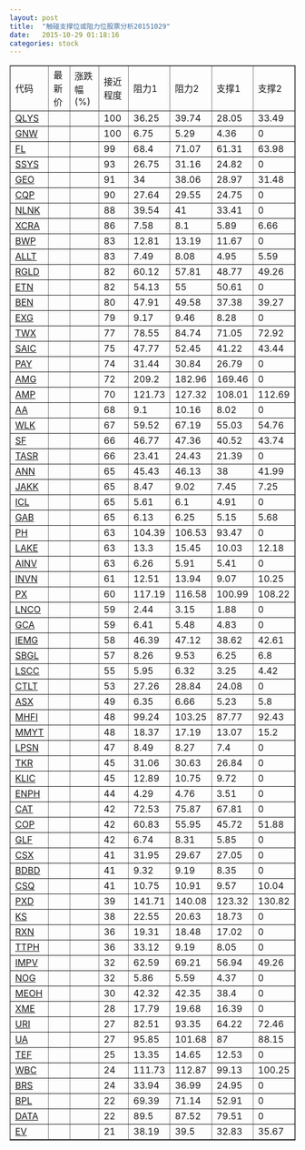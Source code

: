 ```yaml
---
layout: post
title:  "触碰支撑位或阻力位股票分析20151029"
date:   2015-10-29 01:18:16
categories: stock
---
```

<script type="text/javascript">
var stockList = []
stockList.push('gb_qlys');
stockList.push('gb_gnw');
stockList.push('gb_fl');
stockList.push('gb_ssys');
stockList.push('gb_geo');
stockList.push('gb_cqp');
stockList.push('gb_nlnk');
stockList.push('gb_xcra');
stockList.push('gb_bwp');
stockList.push('gb_allt');
stockList.push('gb_rgld');
stockList.push('gb_etn');
stockList.push('gb_ben');
stockList.push('gb_exg');
stockList.push('gb_twx');
stockList.push('gb_saic');
stockList.push('gb_pay');
stockList.push('gb_amg');
stockList.push('gb_amp');
stockList.push('gb_aa');
stockList.push('gb_wlk');
stockList.push('gb_sf');
stockList.push('gb_tasr');
stockList.push('gb_ann');
stockList.push('gb_jakk');
stockList.push('gb_icl');
stockList.push('gb_gab');
stockList.push('gb_ph');
stockList.push('gb_lake');
stockList.push('gb_ainv');
stockList.push('gb_invn');
stockList.push('gb_px');
stockList.push('gb_lnco');
stockList.push('gb_gca');
stockList.push('gb_iemg');
stockList.push('gb_sbgl');
stockList.push('gb_lscc');
stockList.push('gb_ctlt');
stockList.push('gb_asx');
stockList.push('gb_mhfi');
stockList.push('gb_mmyt');
stockList.push('gb_lpsn');
stockList.push('gb_tkr');
stockList.push('gb_klic');
stockList.push('gb_enph');
stockList.push('gb_cat');
stockList.push('gb_cop');
stockList.push('gb_glf');
stockList.push('gb_csx');
stockList.push('gb_bdbd');
stockList.push('gb_csq');
stockList.push('gb_pxd');
stockList.push('gb_ks');
stockList.push('gb_rxn');
stockList.push('gb_ttph');
stockList.push('gb_impv');
stockList.push('gb_nog');
stockList.push('gb_meoh');
stockList.push('gb_xme');
stockList.push('gb_uri');
stockList.push('gb_ua');
stockList.push('gb_tef');
stockList.push('gb_wbc');
stockList.push('gb_brs');
stockList.push('gb_bpl');
stockList.push('gb_data');
stockList.push('gb_ev');
</script>
<table border="1">
 <tr>
 <td>代码</td>
 <td>最新价</td>
 <td>涨跌幅(%)</td>
 <td>接近程度</td>
 <td>阻力1</td>
 <td>阻力2</td>
 <td>支撑1</td>
 <td>支撑2</td>
</tr>
  <tr id="qlys" class="red">
  <td><a href="http://stock.finance.sina.com.cn/usstock/quotes/QLYS.html" target="_blank">QLYS</a></td><td></td><td></td><td>100</td><td>36.25</td><td>39.74</td><td>28.05</td><td>33.49</td></tr>
  <tr id="gnw" class="red">
  <td><a href="http://stock.finance.sina.com.cn/usstock/quotes/GNW.html" target="_blank">GNW</a></td><td></td><td></td><td>100</td><td>6.75</td><td>5.29</td><td>4.36</td><td>0</td></tr>
  <tr id="fl" class="red">
  <td><a href="http://stock.finance.sina.com.cn/usstock/quotes/FL.html" target="_blank">FL</a></td><td></td><td></td><td>99</td><td>68.4</td><td>71.07</td><td>61.31</td><td>63.98</td></tr>
  <tr id="ssys" class="red">
  <td><a href="http://stock.finance.sina.com.cn/usstock/quotes/SSYS.html" target="_blank">SSYS</a></td><td></td><td></td><td>93</td><td>26.75</td><td>31.16</td><td>24.82</td><td>0</td></tr>
  <tr id="geo" class="green">
  <td><a href="http://stock.finance.sina.com.cn/usstock/quotes/GEO.html" target="_blank">GEO</a></td><td></td><td></td><td>91</td><td>34</td><td>38.06</td><td>28.97</td><td>31.48</td></tr>
  <tr id="cqp" class="red">
  <td><a href="http://stock.finance.sina.com.cn/usstock/quotes/CQP.html" target="_blank">CQP</a></td><td></td><td></td><td>90</td><td>27.64</td><td>29.55</td><td>24.75</td><td>0</td></tr>
  <tr id="nlnk" class="green">
  <td><a href="http://stock.finance.sina.com.cn/usstock/quotes/NLNK.html" target="_blank">NLNK</a></td><td></td><td></td><td>88</td><td>39.54</td><td>41</td><td>33.41</td><td>0</td></tr>
  <tr id="xcra" class="green">
  <td><a href="http://stock.finance.sina.com.cn/usstock/quotes/XCRA.html" target="_blank">XCRA</a></td><td></td><td></td><td>86</td><td>7.58</td><td>8.1</td><td>5.89</td><td>6.66</td></tr>
  <tr id="bwp" class="green">
  <td><a href="http://stock.finance.sina.com.cn/usstock/quotes/BWP.html" target="_blank">BWP</a></td><td></td><td></td><td>83</td><td>12.81</td><td>13.19</td><td>11.67</td><td>0</td></tr>
  <tr id="allt" class="green">
  <td><a href="http://stock.finance.sina.com.cn/usstock/quotes/ALLT.html" target="_blank">ALLT</a></td><td></td><td></td><td>83</td><td>7.49</td><td>8.08</td><td>4.95</td><td>5.59</td></tr>
  <tr id="rgld" class="green">
  <td><a href="http://stock.finance.sina.com.cn/usstock/quotes/RGLD.html" target="_blank">RGLD</a></td><td></td><td></td><td>82</td><td>60.12</td><td>57.81</td><td>48.77</td><td>49.26</td></tr>
  <tr id="etn" class="red">
  <td><a href="http://stock.finance.sina.com.cn/usstock/quotes/ETN.html" target="_blank">ETN</a></td><td></td><td></td><td>82</td><td>54.13</td><td>55</td><td>50.61</td><td>0</td></tr>
  <tr id="ben" class="green">
  <td><a href="http://stock.finance.sina.com.cn/usstock/quotes/BEN.html" target="_blank">BEN</a></td><td></td><td></td><td>80</td><td>47.91</td><td>49.58</td><td>37.38</td><td>39.27</td></tr>
  <tr id="exg" class="red">
  <td><a href="http://stock.finance.sina.com.cn/usstock/quotes/EXG.html" target="_blank">EXG</a></td><td></td><td></td><td>79</td><td>9.17</td><td>9.46</td><td>8.28</td><td>0</td></tr>
  <tr id="twx" class="green">
  <td><a href="http://stock.finance.sina.com.cn/usstock/quotes/TWX.html" target="_blank">TWX</a></td><td></td><td></td><td>77</td><td>78.55</td><td>84.74</td><td>71.05</td><td>72.92</td></tr>
  <tr id="saic" class="green">
  <td><a href="http://stock.finance.sina.com.cn/usstock/quotes/SAIC.html" target="_blank">SAIC</a></td><td></td><td></td><td>75</td><td>47.77</td><td>52.45</td><td>41.22</td><td>43.44</td></tr>
  <tr id="pay" class="red">
  <td><a href="http://stock.finance.sina.com.cn/usstock/quotes/PAY.html" target="_blank">PAY</a></td><td></td><td></td><td>74</td><td>31.44</td><td>30.84</td><td>26.79</td><td>0</td></tr>
  <tr id="amg" class="green">
  <td><a href="http://stock.finance.sina.com.cn/usstock/quotes/AMG.html" target="_blank">AMG</a></td><td></td><td></td><td>72</td><td>209.2</td><td>182.96</td><td>169.46</td><td>0</td></tr>
  <tr id="amp" class="green">
  <td><a href="http://stock.finance.sina.com.cn/usstock/quotes/AMP.html" target="_blank">AMP</a></td><td></td><td></td><td>70</td><td>121.73</td><td>127.32</td><td>108.01</td><td>112.69</td></tr>
  <tr id="aa" class="red">
  <td><a href="http://stock.finance.sina.com.cn/usstock/quotes/AA.html" target="_blank">AA</a></td><td></td><td></td><td>68</td><td>9.1</td><td>10.16</td><td>8.02</td><td>0</td></tr>
  <tr id="wlk" class="green">
  <td><a href="http://stock.finance.sina.com.cn/usstock/quotes/WLK.html" target="_blank">WLK</a></td><td></td><td></td><td>67</td><td>59.52</td><td>67.19</td><td>55.03</td><td>54.76</td></tr>
  <tr id="sf" class="green">
  <td><a href="http://stock.finance.sina.com.cn/usstock/quotes/SF.html" target="_blank">SF</a></td><td></td><td></td><td>66</td><td>46.77</td><td>47.36</td><td>40.52</td><td>43.74</td></tr>
  <tr id="tasr" class="green">
  <td><a href="http://stock.finance.sina.com.cn/usstock/quotes/TASR.html" target="_blank">TASR</a></td><td></td><td></td><td>66</td><td>23.41</td><td>24.43</td><td>21.39</td><td>0</td></tr>
  <tr id="ann" class="red">
  <td><a href="http://stock.finance.sina.com.cn/usstock/quotes/ANN.html" target="_blank">ANN</a></td><td></td><td></td><td>65</td><td>45.43</td><td>46.13</td><td>38</td><td>41.99</td></tr>
  <tr id="jakk" class="red">
  <td><a href="http://stock.finance.sina.com.cn/usstock/quotes/JAKK.html" target="_blank">JAKK</a></td><td></td><td></td><td>65</td><td>8.47</td><td>9.02</td><td>7.45</td><td>7.25</td></tr>
  <tr id="icl" class="red">
  <td><a href="http://stock.finance.sina.com.cn/usstock/quotes/ICL.html" target="_blank">ICL</a></td><td></td><td></td><td>65</td><td>5.61</td><td>6.1</td><td>4.91</td><td>0</td></tr>
  <tr id="gab" class="green">
  <td><a href="http://stock.finance.sina.com.cn/usstock/quotes/GAB.html" target="_blank">GAB</a></td><td></td><td></td><td>65</td><td>6.13</td><td>6.25</td><td>5.15</td><td>5.68</td></tr>
  <tr id="ph" class="red">
  <td><a href="http://stock.finance.sina.com.cn/usstock/quotes/PH.html" target="_blank">PH</a></td><td></td><td></td><td>63</td><td>104.39</td><td>106.53</td><td>93.47</td><td>0</td></tr>
  <tr id="lake" class="red">
  <td><a href="http://stock.finance.sina.com.cn/usstock/quotes/LAKE.html" target="_blank">LAKE</a></td><td></td><td></td><td>63</td><td>13.3</td><td>15.45</td><td>10.03</td><td>12.18</td></tr>
  <tr id="ainv" class="green">
  <td><a href="http://stock.finance.sina.com.cn/usstock/quotes/AINV.html" target="_blank">AINV</a></td><td></td><td></td><td>63</td><td>6.26</td><td>5.91</td><td>5.41</td><td>0</td></tr>
  <tr id="invn" class="green">
  <td><a href="http://stock.finance.sina.com.cn/usstock/quotes/INVN.html" target="_blank">INVN</a></td><td></td><td></td><td>61</td><td>12.51</td><td>13.94</td><td>9.07</td><td>10.25</td></tr>
  <tr id="px" class="green">
  <td><a href="http://stock.finance.sina.com.cn/usstock/quotes/PX.html" target="_blank">PX</a></td><td></td><td></td><td>60</td><td>117.19</td><td>116.58</td><td>100.99</td><td>108.22</td></tr>
  <tr id="lnco" class="red">
  <td><a href="http://stock.finance.sina.com.cn/usstock/quotes/LNCO.html" target="_blank">LNCO</a></td><td></td><td></td><td>59</td><td>2.44</td><td>3.15</td><td>1.88</td><td>0</td></tr>
  <tr id="gca" class="green">
  <td><a href="http://stock.finance.sina.com.cn/usstock/quotes/GCA.html" target="_blank">GCA</a></td><td></td><td></td><td>59</td><td>6.41</td><td>5.48</td><td>4.83</td><td>0</td></tr>
  <tr id="iemg" class="green">
  <td><a href="http://stock.finance.sina.com.cn/usstock/quotes/IEMG.html" target="_blank">IEMG</a></td><td></td><td></td><td>58</td><td>46.39</td><td>47.12</td><td>38.62</td><td>42.61</td></tr>
  <tr id="sbgl" class="green">
  <td><a href="http://stock.finance.sina.com.cn/usstock/quotes/SBGL.html" target="_blank">SBGL</a></td><td></td><td></td><td>57</td><td>8.26</td><td>9.53</td><td>6.25</td><td>6.8</td></tr>
  <tr id="lscc" class="green">
  <td><a href="http://stock.finance.sina.com.cn/usstock/quotes/LSCC.html" target="_blank">LSCC</a></td><td></td><td></td><td>55</td><td>5.95</td><td>6.32</td><td>3.25</td><td>4.42</td></tr>
  <tr id="ctlt" class="green">
  <td><a href="http://stock.finance.sina.com.cn/usstock/quotes/CTLT.html" target="_blank">CTLT</a></td><td></td><td></td><td>53</td><td>27.26</td><td>28.84</td><td>24.08</td><td>0</td></tr>
  <tr id="asx" class="green">
  <td><a href="http://stock.finance.sina.com.cn/usstock/quotes/ASX.html" target="_blank">ASX</a></td><td></td><td></td><td>49</td><td>6.35</td><td>6.66</td><td>5.23</td><td>5.8</td></tr>
  <tr id="mhfi" class="green">
  <td><a href="http://stock.finance.sina.com.cn/usstock/quotes/MHFI.html" target="_blank">MHFI</a></td><td></td><td></td><td>48</td><td>99.24</td><td>103.25</td><td>87.77</td><td>92.43</td></tr>
  <tr id="mmyt" class="green">
  <td><a href="http://stock.finance.sina.com.cn/usstock/quotes/MMYT.html" target="_blank">MMYT</a></td><td></td><td></td><td>48</td><td>18.37</td><td>17.19</td><td>13.07</td><td>15.2</td></tr>
  <tr id="lpsn" class="green">
  <td><a href="http://stock.finance.sina.com.cn/usstock/quotes/LPSN.html" target="_blank">LPSN</a></td><td></td><td></td><td>47</td><td>8.49</td><td>8.27</td><td>7.4</td><td>0</td></tr>
  <tr id="tkr" class="red">
  <td><a href="http://stock.finance.sina.com.cn/usstock/quotes/TKR.html" target="_blank">TKR</a></td><td></td><td></td><td>45</td><td>31.06</td><td>30.63</td><td>26.84</td><td>0</td></tr>
  <tr id="klic" class="green">
  <td><a href="http://stock.finance.sina.com.cn/usstock/quotes/KLIC.html" target="_blank">KLIC</a></td><td></td><td></td><td>45</td><td>12.89</td><td>10.75</td><td>9.72</td><td>0</td></tr>
  <tr id="enph" class="green">
  <td><a href="http://stock.finance.sina.com.cn/usstock/quotes/ENPH.html" target="_blank">ENPH</a></td><td></td><td></td><td>44</td><td>4.29</td><td>4.76</td><td>3.51</td><td>0</td></tr>
  <tr id="cat" class="red">
  <td><a href="http://stock.finance.sina.com.cn/usstock/quotes/CAT.html" target="_blank">CAT</a></td><td></td><td></td><td>42</td><td>72.53</td><td>75.87</td><td>67.81</td><td>0</td></tr>
  <tr id="cop" class="green">
  <td><a href="http://stock.finance.sina.com.cn/usstock/quotes/COP.html" target="_blank">COP</a></td><td></td><td></td><td>42</td><td>60.83</td><td>55.95</td><td>45.72</td><td>51.88</td></tr>
  <tr id="glf" class="red">
  <td><a href="http://stock.finance.sina.com.cn/usstock/quotes/GLF.html" target="_blank">GLF</a></td><td></td><td></td><td>42</td><td>6.74</td><td>8.31</td><td>5.85</td><td>0</td></tr>
  <tr id="csx" class="green">
  <td><a href="http://stock.finance.sina.com.cn/usstock/quotes/CSX.html" target="_blank">CSX</a></td><td></td><td></td><td>41</td><td>31.95</td><td>29.67</td><td>27.05</td><td>0</td></tr>
  <tr id="bdbd" class="green">
  <td><a href="http://stock.finance.sina.com.cn/usstock/quotes/BDBD.html" target="_blank">BDBD</a></td><td></td><td></td><td>41</td><td>9.32</td><td>9.19</td><td>8.35</td><td>0</td></tr>
  <tr id="csq" class="green">
  <td><a href="http://stock.finance.sina.com.cn/usstock/quotes/CSQ.html" target="_blank">CSQ</a></td><td></td><td></td><td>41</td><td>10.75</td><td>10.91</td><td>9.57</td><td>10.04</td></tr>
  <tr id="pxd" class="green">
  <td><a href="http://stock.finance.sina.com.cn/usstock/quotes/PXD.html" target="_blank">PXD</a></td><td></td><td></td><td>39</td><td>141.71</td><td>140.08</td><td>123.32</td><td>130.82</td></tr>
  <tr id="ks" class="red">
  <td><a href="http://stock.finance.sina.com.cn/usstock/quotes/KS.html" target="_blank">KS</a></td><td></td><td></td><td>38</td><td>22.55</td><td>20.63</td><td>18.73</td><td>0</td></tr>
  <tr id="rxn" class="green">
  <td><a href="http://stock.finance.sina.com.cn/usstock/quotes/RXN.html" target="_blank">RXN</a></td><td></td><td></td><td>36</td><td>19.31</td><td>18.48</td><td>17.02</td><td>0</td></tr>
  <tr id="ttph" class="green">
  <td><a href="http://stock.finance.sina.com.cn/usstock/quotes/TTPH.html" target="_blank">TTPH</a></td><td></td><td></td><td>36</td><td>33.12</td><td>9.19</td><td>8.05</td><td>0</td></tr>
  <tr id="impv" class="green">
  <td><a href="http://stock.finance.sina.com.cn/usstock/quotes/IMPV.html" target="_blank">IMPV</a></td><td></td><td></td><td>32</td><td>62.59</td><td>69.21</td><td>56.94</td><td>49.26</td></tr>
  <tr id="nog" class="green">
  <td><a href="http://stock.finance.sina.com.cn/usstock/quotes/NOG.html" target="_blank">NOG</a></td><td></td><td></td><td>32</td><td>5.86</td><td>5.59</td><td>4.37</td><td>0</td></tr>
  <tr id="meoh" class="green">
  <td><a href="http://stock.finance.sina.com.cn/usstock/quotes/MEOH.html" target="_blank">MEOH</a></td><td></td><td></td><td>30</td><td>42.32</td><td>42.35</td><td>38.4</td><td>0</td></tr>
  <tr id="xme" class="red">
  <td><a href="http://stock.finance.sina.com.cn/usstock/quotes/XME.html" target="_blank">XME</a></td><td></td><td></td><td>28</td><td>17.79</td><td>19.68</td><td>16.39</td><td>0</td></tr>
  <tr id="uri" class="green">
  <td><a href="http://stock.finance.sina.com.cn/usstock/quotes/URI.html" target="_blank">URI</a></td><td></td><td></td><td>27</td><td>82.51</td><td>93.35</td><td>64.22</td><td>72.46</td></tr>
  <tr id="ua" class="green">
  <td><a href="http://stock.finance.sina.com.cn/usstock/quotes/UA.html" target="_blank">UA</a></td><td></td><td></td><td>27</td><td>95.85</td><td>101.68</td><td>87</td><td>88.15</td></tr>
  <tr id="tef" class="red">
  <td><a href="http://stock.finance.sina.com.cn/usstock/quotes/TEF.html" target="_blank">TEF</a></td><td></td><td></td><td>25</td><td>13.35</td><td>14.65</td><td>12.53</td><td>0</td></tr>
  <tr id="wbc" class="green">
  <td><a href="http://stock.finance.sina.com.cn/usstock/quotes/WBC.html" target="_blank">WBC</a></td><td></td><td></td><td>24</td><td>111.73</td><td>112.87</td><td>99.13</td><td>100.25</td></tr>
  <tr id="brs" class="red">
  <td><a href="http://stock.finance.sina.com.cn/usstock/quotes/BRS.html" target="_blank">BRS</a></td><td></td><td></td><td>24</td><td>33.94</td><td>36.99</td><td>24.95</td><td>0</td></tr>
  <tr id="bpl" class="red">
  <td><a href="http://stock.finance.sina.com.cn/usstock/quotes/BPL.html" target="_blank">BPL</a></td><td></td><td></td><td>22</td><td>69.39</td><td>71.14</td><td>52.91</td><td>0</td></tr>
  <tr id="data" class="green">
  <td><a href="http://stock.finance.sina.com.cn/usstock/quotes/DATA.html" target="_blank">DATA</a></td><td></td><td></td><td>22</td><td>89.5</td><td>87.52</td><td>79.51</td><td>0</td></tr>
  <tr id="ev" class="green">
  <td><a href="http://stock.finance.sina.com.cn/usstock/quotes/EV.html" target="_blank">EV</a></td><td></td><td></td><td>21</td><td>38.19</td><td>39.5</td><td>32.83</td><td>35.67</td></tr>
</table>
